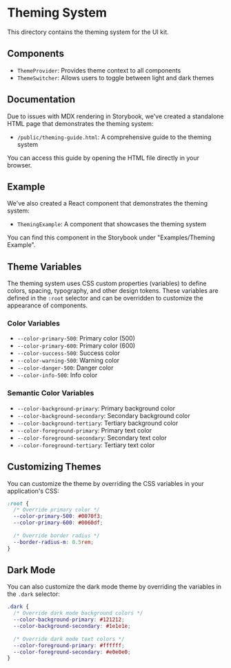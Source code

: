 # Theming System

This directory contains the theming system for the UI kit.

## Components

- `ThemeProvider`: Provides theme context to all components
- `ThemeSwitcher`: Allows users to toggle between light and dark themes

## Documentation

Due to issues with MDX rendering in Storybook, we've created a standalone HTML page that demonstrates the theming system:

- `/public/theming-guide.html`: A comprehensive guide to the theming system

You can access this guide by opening the HTML file directly in your browser.

## Example

We've also created a React component that demonstrates the theming system:

- `ThemingExample`: A component that showcases the theming system

You can find this component in the Storybook under "Examples/Theming Example".

## Theme Variables

The theming system uses CSS custom properties (variables) to define colors, spacing, typography, and other design tokens. These variables are defined in the `:root` selector and can be overridden to customize the appearance of components.

### Color Variables

- `--color-primary-500`: Primary color (500)
- `--color-primary-600`: Primary color (600)
- `--color-success-500`: Success color
- `--color-warning-500`: Warning color
- `--color-danger-500`: Danger color
- `--color-info-500`: Info color

### Semantic Color Variables

- `--color-background-primary`: Primary background color
- `--color-background-secondary`: Secondary background color
- `--color-background-tertiary`: Tertiary background color
- `--color-foreground-primary`: Primary text color
- `--color-foreground-secondary`: Secondary text color
- `--color-foreground-tertiary`: Tertiary text color

## Customizing Themes

You can customize the theme by overriding the CSS variables in your application's CSS:

```css
:root {
  /* Override primary color */
  --color-primary-500: #0070f3;
  --color-primary-600: #0060df;
  
  /* Override border radius */
  --border-radius-m: 0.5rem;
}
```

## Dark Mode

You can also customize the dark mode theme by overriding the variables in the `.dark` selector:

```css
.dark {
  /* Override dark mode background colors */
  --color-background-primary: #121212;
  --color-background-secondary: #1e1e1e;
  
  /* Override dark mode text colors */
  --color-foreground-primary: #ffffff;
  --color-foreground-secondary: #e0e0e0;
}
```
